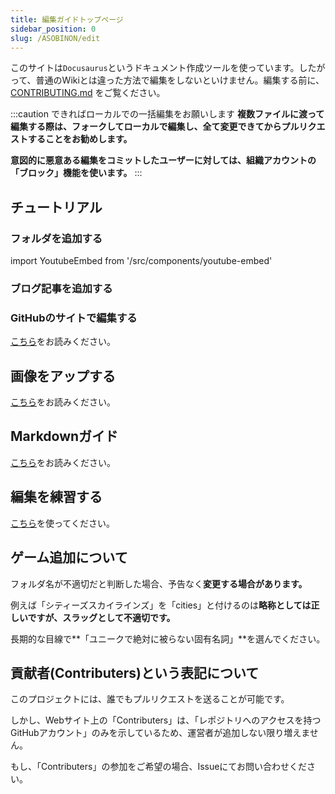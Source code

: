 ```yaml
---
title: 編集ガイドトップページ
sidebar_position: 0
slug: /ASOBINON/edit
---
```


このサイトは`Docusaurus`というドキュメント作成ツールを使っています。したがって、普通のWikiとは違った方法で編集をしないといけません。編集する前に、[CONTRIBUTING.md](https://github.com/sasigume/asobinon/blob/main/CONTRIBUTING.md) をご覧ください。

:::caution できればローカルでの一括編集をお願いします
**複数ファイルに渡って編集する際は、フォークしてローカルで編集し、全て変更できてからプルリクエストすることをお勧めします。**

**意図的に悪意ある編集をコミットしたユーザーに対しては、組織アカウントの「ブロック」機能を使います。**
:::

## チュートリアル

### フォルダを追加する

import YoutubeEmbed from '/src/components/youtube-embed'

<YoutubeEmbed id="8WeDSeukizc" />

### ブログ記事を追加する

<YoutubeEmbed id="bjjuQ7Z8tiU" />

### GitHubのサイトで編集する

[こちら](/ASOBINON/edit/github-website)をお読みください。

## 画像をアップする

[こちら](/ASOBINON/edit/image)をお読みください。

## Markdownガイド

[こちら](/ASOBINON/markdown)をお読みください。

## 編集を練習する

[こちら](/ASOBINON/test)を使ってください。

## ゲーム追加について

フォルダ名が不適切だと判断した場合、予告なく**変更する場合があります。**

例えば「シティーズスカイラインズ」を「cities」と付けるのは**略称としては正しいですが、スラッグとして不適切です。**

長期的な目線で**「ユニークで絶対に被らない固有名詞」**を選んでください。

## 貢献者(Contributers)という表記について

このプロジェクトには、誰でもプルリクエストを送ることが可能です。

しかし、Webサイト上の「Contributers」は、「レポジトリへのアクセスを持つGitHubアカウント」のみを示しているため、運営者が追加しない限り増えません。

もし、「Contributers」の参加をご希望の場合、Issueにてお問い合わせください。
